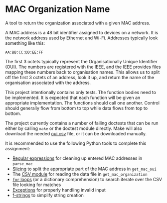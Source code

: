 MAC Organization Name
=====================

A tool to return the organization associated with a given MAC address.

A MAC address is a 48 bit identifier assigned to devices on a network. It is the network address used by Ethernet and Wi-Fi. Addresses typically look something like this:

    AA:BB:CC:DD:EE:FF

The first 3 octets typically represent the Organisationally Unique Identifier (OUI). The numbers are registered with the IEEE, and the IEEE provides files mapping these numbers back to organisation names. This allows us to split off the first 3 octets of an address, look it up, and return the name of the organisation associated with the address.

This project intentionally contains only tests. The function bodies need to be implemented. It is expected that each function will be given an appropriate implementation. The functions should call one another. Control should generally flow from bottom to top while data flows from top to bottom.

The project currently contains a number of failing doctests that can be run either by calling `make` or the doctest module directly. Make will also download the needed [oui.csv](http://standards-oui.ieee.org/oui/oui.csv) file, or it can be downloaded manually.

It is recommended to use the following Python tools to complete this assignment:

- [Regular expressions](https://www.py4e.com/html3/11-regex) for cleaning up entered MAC addresses in `parse_mac`
- [Slicing](https://www.py4e.com/html3/06-strings#string-slices) to split the appropriate part of the MAC address in `get_mac_oui`
- The [CSV module](https://docs.python.org/3/library/csv.html) for reading the data file in `get_mac_organization`
- [`for` loops](https://www.py4e.com/html3/05-iterations#definite-loops-using-for) (or a dictionary comprehension) to search iterate over the CSV file looking for matches
- [Exceptions](https://docs.python.org/3/tutorial/errors.html) for properly handling invalid input
- [f-strings](https://docs.python.org/3/reference/lexical_analysis.html#f-strings) to simplify string creation
